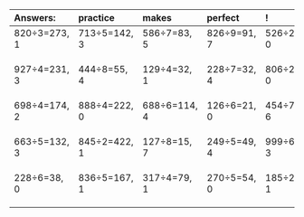 | Answers: | practice | makes | perfect | ! |
| :--- | :--- | :--- | :--- | :--- |
| 820÷3=273, 1 | 713÷5=142, 3 | 586÷7=83, 5 | 826÷9=91, 7 | 526÷2=263, 0 | 
|   |   |   |   |   | 
|   |   |   |   |   | 
|   |   |   |   |   | 
| 927÷4=231, 3 | 444÷8=55, 4 | 129÷4=32, 1 | 228÷7=32, 4 | 806÷2=403, 0 | 
|   |   |   |   |   | 
|   |   |   |   |   | 
|   |   |   |   |   | 
| 698÷4=174, 2 | 888÷4=222, 0 | 688÷6=114, 4 | 126÷6=21, 0 | 454÷7=64, 6 | 
|   |   |   |   |   | 
|   |   |   |   |   | 
|   |   |   |   |   | 
| 663÷5=132, 3 | 845÷2=422, 1 | 127÷8=15, 7 | 249÷5=49, 4 | 999÷6=166, 3 | 
|   |   |   |   |   | 
|   |   |   |   |   | 
|   |   |   |   |   | 
| 228÷6=38, 0 | 836÷5=167, 1 | 317÷4=79, 1 | 270÷5=54, 0 | 185÷2=92, 1 | 
|   |   |   |   |   | 
|   |   |   |   |   | 
|   |   |   |   |   | 
